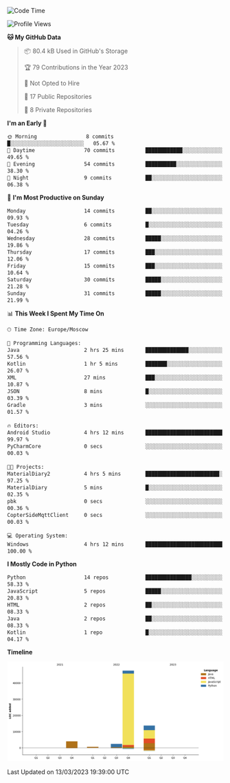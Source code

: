 <!--START_SECTION:waka-->
![Code Time](http://img.shields.io/badge/Code%20Time-39%20hrs%2017%20mins-blue)

![Profile Views](http://img.shields.io/badge/Profile%20Views-0-blue)

**🐱 My GitHub Data** 

> 📦 80.4 kB Used in GitHub's Storage 
 > 
> 🏆 79 Contributions in the Year 2023
 > 
> 🚫 Not Opted to Hire
 > 
> 📜 17 Public Repositories 
 > 
> 🔑 8 Private Repositories 
 > 
**I'm an Early 🐤** 

```text
🌞 Morning                8 commits           █░░░░░░░░░░░░░░░░░░░░░░░░   05.67 % 
🌆 Daytime                70 commits          ████████████░░░░░░░░░░░░░   49.65 % 
🌃 Evening                54 commits          ██████████░░░░░░░░░░░░░░░   38.30 % 
🌙 Night                  9 commits           ██░░░░░░░░░░░░░░░░░░░░░░░   06.38 % 
```
📅 **I'm Most Productive on Sunday** 

```text
Monday                   14 commits          ██░░░░░░░░░░░░░░░░░░░░░░░   09.93 % 
Tuesday                  6 commits           █░░░░░░░░░░░░░░░░░░░░░░░░   04.26 % 
Wednesday                28 commits          █████░░░░░░░░░░░░░░░░░░░░   19.86 % 
Thursday                 17 commits          ███░░░░░░░░░░░░░░░░░░░░░░   12.06 % 
Friday                   15 commits          ███░░░░░░░░░░░░░░░░░░░░░░   10.64 % 
Saturday                 30 commits          █████░░░░░░░░░░░░░░░░░░░░   21.28 % 
Sunday                   31 commits          █████░░░░░░░░░░░░░░░░░░░░   21.99 % 
```


📊 **This Week I Spent My Time On** 

```text
🕑︎ Time Zone: Europe/Moscow

💬 Programming Languages: 
Java                     2 hrs 25 mins       ██████████████░░░░░░░░░░░   57.56 % 
Kotlin                   1 hr 5 mins         ███████░░░░░░░░░░░░░░░░░░   26.07 % 
XML                      27 mins             ███░░░░░░░░░░░░░░░░░░░░░░   10.87 % 
JSON                     8 mins              █░░░░░░░░░░░░░░░░░░░░░░░░   03.39 % 
Gradle                   3 mins              ░░░░░░░░░░░░░░░░░░░░░░░░░   01.57 % 

🔥 Editors: 
Android Studio           4 hrs 12 mins       █████████████████████████   99.97 % 
PyCharmCore              0 secs              ░░░░░░░░░░░░░░░░░░░░░░░░░   00.03 % 

🐱‍💻 Projects: 
MaterialDiary2           4 hrs 5 mins        ████████████████████████░   97.25 % 
MaterialDiary            5 mins              █░░░░░░░░░░░░░░░░░░░░░░░░   02.35 % 
pbk                      0 secs              ░░░░░░░░░░░░░░░░░░░░░░░░░   00.36 % 
CopterSideMqttClient     0 secs              ░░░░░░░░░░░░░░░░░░░░░░░░░   00.03 % 

💻 Operating System: 
Windows                  4 hrs 12 mins       █████████████████████████   100.00 % 
```

**I Mostly Code in Python** 

```text
Python                   14 repos            ███████████████░░░░░░░░░░   58.33 % 
JavaScript               5 repos             █████░░░░░░░░░░░░░░░░░░░░   20.83 % 
HTML                     2 repos             ██░░░░░░░░░░░░░░░░░░░░░░░   08.33 % 
Java                     2 repos             ██░░░░░░░░░░░░░░░░░░░░░░░   08.33 % 
Kotlin                   1 repo              █░░░░░░░░░░░░░░░░░░░░░░░░   04.17 % 
```



**Timeline**

![Lines of Code chart](https://raw.githubusercontent.com/Adlemex/Adlemex/main/assets/bar_graph.png)


 Last Updated on 13/03/2023 19:39:00 UTC
<!--END_SECTION:waka-->
